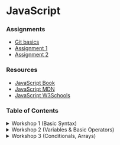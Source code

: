 # JavaScript


### Assignments

- [Git basics](https://www.youtube.com/watch?v=mJ-qvsxPHpY)
- [Assignment 1](https://classroom.github.com/a/3vyGO5BO)
- [Assignment 2](https://classroom.github.com/a/UAOl5SAV)


### Resources
- [JavaScript Book](https://1drv.ms/b/s!AmZJMrBsKhiOh8UDJDRDATZCy9M9VA?e=nbPyH9)
- [JavaScript MDN](https://developer.mozilla.org/en-US/docs/Learn/JavaScript)
- [JavaScript W3Schools](https://www.w3schools.com/js/default.asp)



### Table of Contents

<details>
    <summary>Workshop 1 (Basic Syntax)</summary>
    <br>
    <ul>
        <li>How javascript works</li>
        <li>Working with values</li>
        <li>Printing to the terminal / console</li>
    </ul>
</details>


<details>
    <summary>Workshop 2 (Variables & Basic Operators)</summary>
    <br>
    <ul>
        <li>Variables (let, const)</li>
        <li>Naming conventions</li>
        <li>Storing data</li>
        <li>Data Types (string; number; bool; null; undefined)</li>
        <li>Math Operators</li>
        <li>Comparison Operators</li>
        <li>Assignment Operators</li>
        <li>Type casting</li>
        <li>Comments</li>
    </ul>
</details>


<details>
    <summary>Workshop 3 (Conditionals, Arrays)</summary>
    <br>
    <ul>
        <li>Conditionals (if; else; else if)</li>
        <li>Logical Operators (&&; ||; !)</li>
        <li>Arrays</li>
        <li>Index</li>
        <li>Manipulating Array elements</li>
        <li>Sotring Arrays</li>
    </ul>
</details>
